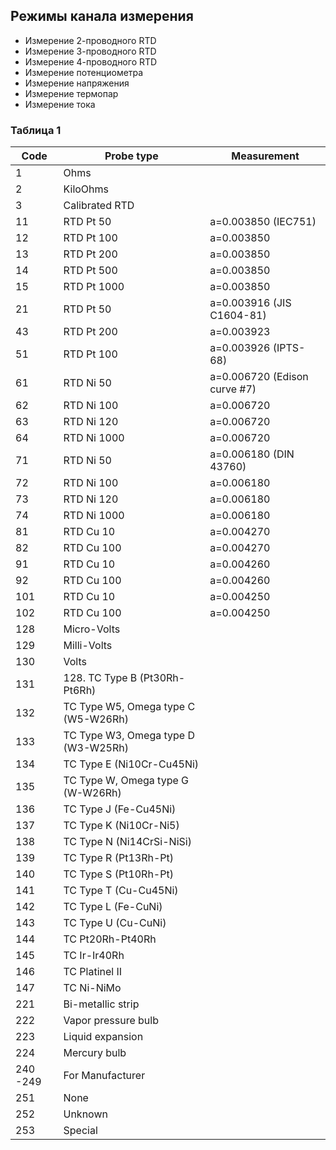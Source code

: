 ## Режимы канала измерения

- Измерение 2-проводного RTD
- Измерение 3-проводного RTD
- Измерение 4-проводного RTD
- Измерение потенциометра
- Измерение напряжения
- Измерение термопар
- Измерение тока

### Таблица 1


| Code     | Probe type                          | Measurement                  |
| -------- | ----------------------------------- | ---------------------------- |
| 1        | Ohms                                |                              |
| 2        | KiloOhms                            |                              |
| 3        | Calibrated RTD                      |                              |
| 11       | RTD Pt 50                           | a=0.003850 (IEC751)          |
| 12       | RTD Pt 100                          | a=0.003850                   |
| 13       | RTD Pt 200                          | a=0.003850                   |
| 14       | RTD Pt 500                          | a=0.003850                   |
| 15       | RTD Pt 1000                         | a=0.003850                   |
| 21       | RTD Pt 50                           | a=0.003916 (JIS C1604-81)    |
| 43       | RTD Pt 200                          | a=0.003923                   |
| 51       | RTD Pt 100                          | a=0.003926 (IPTS-68)         |
| 61       | RTD Ni 50                           | a=0.006720 (Edison curve #7) |
| 62       | RTD Ni 100                          | a=0.006720                   |
| 63       | RTD Ni 120                          | a=0.006720                   |
| 64       | RTD Ni 1000                         | a=0.006720                   |
| 71       | RTD Ni 50                           | a=0.006180 (DIN 43760)       |
| 72       | RTD Ni 100                          | a=0.006180                   |
| 73       | RTD Ni 120                          | a=0.006180                   |
| 74       | RTD Ni 1000                         | a=0.006180                   |
| 81       | RTD Cu 10                           | a=0.004270                   |
| 82       | RTD Cu 100                          | a=0.004270                   |
| 91       | RTD Cu 10                           | a=0.004260                   |
| 92       | RTD Cu 100                          | a=0.004260                   |
| 101      | RTD Cu 10                           | a=0.004250                   |
| 102      | RTD Cu 100                          | a=0.004250                   |
| 128      | Micro-Volts                         |                              |
| 129      | Milli-Volts                         |                              |
| 130      | Volts                               |                              |
| 131      | 128. TC Type B (Pt30Rh-Pt6Rh)       |                              |
| 132      | TC Type W5, Omega type C (W5-W26Rh) |                              |
| 133      | TC Type W3, Omega type D (W3-W25Rh) |                              |
| 134      | TC Type E (Ni10Cr-Cu45Ni)           |                              |
| 135      | TC Type W, Omega type G (W-W26Rh)   |                              |
| 136      | TC Type J (Fe-Cu45Ni)               |                              |
| 137      | TC Type K (Ni10Cr-Ni5)              |                              |
| 138      | TC Type N (Ni14CrSi-NiSi)           |                              |
| 139      | TC Type R (Pt13Rh-Pt)               |                              |
| 140      | TC Type S (Pt10Rh-Pt)               |                              |
| 141      | TC Type T (Cu-Cu45Ni)               |                              |
| 142      | TC Type L (Fe-CuNi)                 |                              |
| 143      | TC Type U (Cu-CuNi)                 |                              |
| 144      | TC Pt20Rh-Pt40Rh                    |                              |
| 145      | TC Ir-Ir40Rh                        |                              |
| 146      | TC Platinel II                      |                              |
| 147      | TC Ni-NiMo                          |                              |
| 221      | Bi-metallic strip                   |                              |
| 222      | Vapor pressure bulb                 |                              |
| 223      | Liquid expansion                    |                              |
| 224      | Mercury bulb                        |                              |
| 240 -249 | For Manufacturer                    |                              |
| 251      | None                                |                              |
| 252      | Unknown                             |                              |
| 253      | Special                             |                              |
